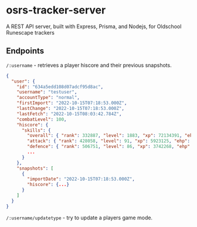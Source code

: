 # osrs-tracker-server

A REST API server, built with Express, Prisma, and Nodejs, for Oldschool Runescape trackers

## Endpoints

`/:username` - retrieves a player hiscore and their previous snapshots.

```json
{
  "user": {
    "id": "634a5edd108d07adcf95d8ac",
    "username": "testuser",
    "accountType": "normal",
    "firstImport": "2022-10-15T07:18:53.000Z",
    "lastChange": "2022-10-15T07:18:53.000Z",
    "lastFetch": "2022-10-15T08:03:42.784Z",
    "combatLevel": 100,
    "hiscore": {
      "skills": {
        "overall": { "rank": 332887, "level": 1883, "xp": 72134391, "ehp": 0 },
        "attack": { "rank": 428058, "level": 91, "xp": 5923125, "ehp": 0 },
        "defence": { "rank": 506751, "level": 86, "xp": 3742268, "ehp": 0 },
        ...
      }
    },
    "snapshots": [
      {
        "importDate": "2022-10-15T07:18:53.000Z",
        "hiscore": {...}
      }
    ]
  }
}
```

`/:username/updatetype` - try to update a players game mode.
